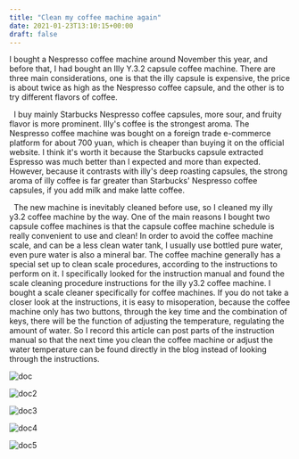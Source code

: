 ```yaml
---
title: "Clean my coffee machine again"
date: 2021-01-23T13:10:15+00:00
draft: false 
---
```


[//]: # ( UUID: bf571084-b2b3-4951-8d95-819404670825 )
[//]: # ( Title: Clean my coffee machine again )
[//]: # ( Created: 2021-01-23T13:10:15+00:00 )

I bought a Nespresso coffee machine around November this year, and before that, I had bought an Illy Y.3.2 capsule coffee machine. There are three main considerations, one is that the illy capsule is expensive, the price is about twice as high as the Nespresso coffee capsule, and the other is to try different flavors of coffee.

  I buy mainly Starbucks Nespresso coffee capsules, more sour, and fruity flavor is more prominent. Illy's coffee is the strongest aroma. The Nespresso coffee machine was bought on a foreign trade e-commerce platform for about 700 yuan, which is cheaper than buying it on the official website. I think it's worth it because the Starbucks capsule extracted Espresso was much better than I expected and more than expected. However, because it contrasts with illy's deep roasting capsules, the strong aroma of illy coffee is far greater than Starbucks' Nespresso coffee capsules, if you add milk and make latte coffee.

  The new machine is inevitably cleaned before use, so I cleaned my illy y3.2 coffee machine by the way. One of the main reasons I bought two capsule coffee machines is that the capsule coffee machine schedule is really convenient to use and clean! In order to avoid the coffee machine scale, and can be a less clean water tank, I usually use bottled pure water, even pure water is also a mineral bar. The coffee machine generally has a special set up to clean scale procedures, according to the instructions to perform on it. I specifically looked for the instruction manual and found the scale cleaning procedure instructions for the illy y3.2 coffee machine. I bought a scale cleaner specifically for coffee machines. If you do not take a closer look at the instructions, it is easy to misoperation, because the coffee machine only has two buttons, through the key time and the combination of keys, there will be the function of adjusting the temperature, regulating the amount of water. So I record this article can post parts of the instruction manual so that the next time you clean the coffee machine or adjust the water temperature can be found directly in the blog instead of looking through the instructions.

![doc](/images/IMG_2387.jpeg)

![doc2](/images/IMG_2390.jpeg)

![doc3](/images/IMG_2391.jpeg)

![doc4](/images/IMG_2392.jpeg)

![doc5](/images/IMG_2393.jpeg)